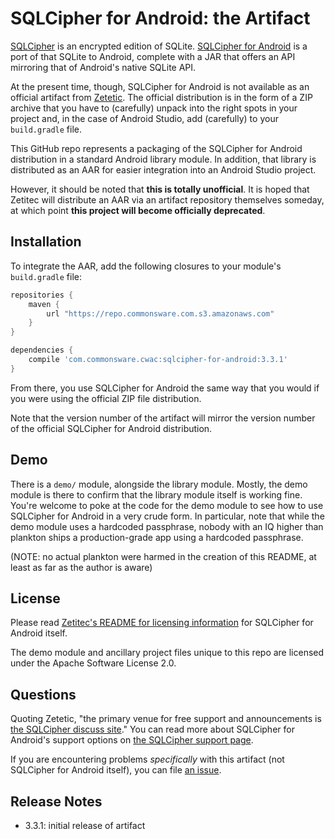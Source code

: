 # SQLCipher for Android: the Artifact

[SQLCipher](https://www.zetetic.net/sqlcipher) is an encrypted
edition of SQLite.
[SQLCipher for Android](https://www.zetetic.net/sqlcipher/sqlcipher-for-android/)
is a port of that SQLite to Android, complete with a JAR that
offers an API mirroring that of Android's native SQLite API.

At the present time, though, SQLCipher for Android is not
available as an official artifact from [Zetetic](https://www.zetetic.net).
The official distribution is in the form of a ZIP archive
that you have to (carefully) unpack into the right spots in your
project and, in the case of Android Studio, add (carefully)
to your `build.gradle` file.

This GitHub repo represents a packaging of the SQLCipher for
Android distribution in a standard Android library module.
In addition, that library is distributed as an AAR for easier
integration into an Android Studio project.

However, it should be noted that **this is totally unofficial**.
It is hoped that Zetitec will distribute an AAR via an artifact
repository themselves someday, at which point
**this project will become officially deprecated**.

Installation
------------
To integrate the AAR, add the following closures to your
module's `build.gradle` file:

```groovy
repositories {
    maven {
        url "https://repo.commonsware.com.s3.amazonaws.com"
    }
}

dependencies {
    compile 'com.commonsware.cwac:sqlcipher-for-android:3.3.1'
}
```

From there, you use SQLCipher for Android the same way that you
would if you were using the official ZIP file distribution.

Note that the version number of the artifact will mirror
the version number of the official SQLCipher for Android distribution.

Demo
----
There is a `demo/` module, alongside the library module. Mostly,
the demo module is there to confirm that the library module
itself is working fine. You're welcome to poke at the code for
the demo module to see how to use SQLCipher for Android in a very
crude form. In particular, note that while the demo module uses
a hardcoded passphrase, nobody with an IQ higher than plankton
ships a production-grade app using a hardcoded passphrase.

(NOTE: no actual plankton were harmed in the creation of this
README, at least as far as the author is aware)

License
-------
Please read [Zetitec's README for licensing information](https://github.com/sqlcipher/android-database-sqlcipher#license)
for SQLCipher for Android itself.

The demo module and ancillary project files unique to this
repo are licensed under the Apache Software License 2.0.

Questions
---------
Quoting Zetetic, "the primary venue for free support and
announcements is [the SQLCipher discuss site](https://discuss.zetetic.net/category/sqlcipher)."
You can read more about SQLCipher for Android's support
options on [the SQLCipher support page](https://www.zetetic.net/sqlcipher/support/).

If you are encountering problems *specifically* with this
artifact (not SQLCipher for Android itself), you can
file [an issue](issues).

Release Notes
-------------
- 3.3.1: initial release of artifact
